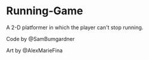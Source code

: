 # Running-Game
A 2-D platformer in which the player can't stop running.

Code by @SamBumgardner

Art by @AlexMarieFina
